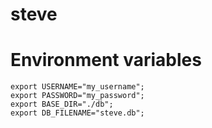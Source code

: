 # steve

# Environment variables
```
export USERNAME="my_username";
export PASSWORD="my_password";
export BASE_DIR="./db";
export DB_FILENAME="steve.db";
```
